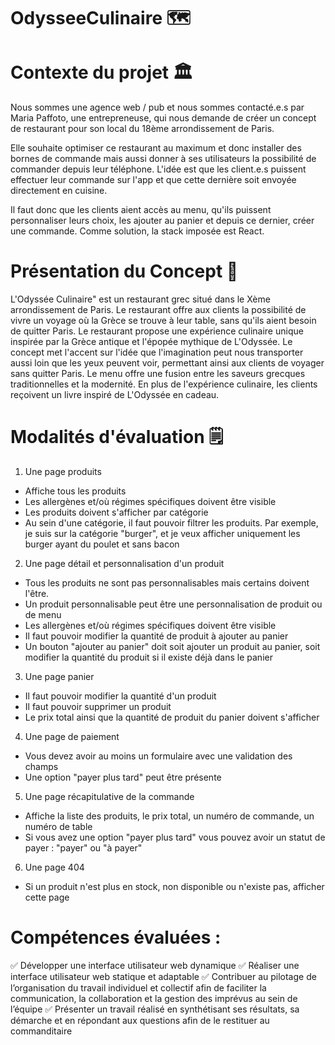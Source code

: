 # OdysseeCulinaire 🗺️

# Contexte du projet 🏛️
Nous sommes une agence web / pub et nous sommes contacté.e.s par Maria Paffoto, une entrepreneuse, qui nous demande de créer un concept de restaurant pour son local du 18ème arrondissement de Paris.

Elle souhaite optimiser ce restaurant au maximum et donc installer des bornes de commande mais aussi donner à ses utilisateurs la possibilité de commander depuis leur téléphone. 
L'idée est que les client.e.s puissent effectuer leur commande sur l'app et que cette dernière soit envoyée directement en cuisine.

Il faut donc que les clients aient accès au menu, qu'ils puissent personnaliser leurs choix, les ajouter au panier et depuis ce dernier, créer une commande.
Comme solution, la stack imposée est React.

# Présentation du Concept 🏺
L'Odyssée Culinaire" est un restaurant grec situé dans le Xème arrondissement de Paris.
Le restaurant offre aux clients la possibilité de vivre un voyage où la Grèce se trouve à leur table, sans qu'ils aient besoin de quitter Paris.
Le restaurant propose une expérience culinaire unique inspirée par la Grèce antique et l'épopée mythique de L'Odyssée.
Le concept met l'accent sur l'idée que l'imagination peut nous transporter aussi loin que les yeux peuvent voir, permettant ainsi aux clients de voyager sans quitter Paris.
Le menu offre une fusion entre les saveurs grecques traditionnelles et la modernité.
En plus de l'expérience culinaire, les clients reçoivent un livre inspiré de L'Odyssée en cadeau.

# Modalités d'évaluation 🗒️
1. Une page produits
  * Affiche tous les produits
  * Les allergènes et/où régimes spécifiques doivent être visible
  * Les produits doivent s'afficher par catégorie
  * Au sein d'une catégorie, il faut pouvoir filtrer les produits. Par exemple, je suis sur la catégorie "burger", et je veux afficher uniquement les burger ayant du poulet et sans bacon

2. Une page détail et personnalisation d'un produit
  * Tous les produits ne sont pas personnalisables mais certains doivent l'être. 
  * Un produit personnalisable peut être une personnalisation de produit ou de menu
  * Les allergènes et/où régimes spécifiques doivent être visible
  * Il faut pouvoir modifier la quantité de produit à ajouter au panier
  * Un bouton "ajouter au panier" doit soit ajouter un produit au panier, soit modifier la quantité du produit si il existe déjà dans le panier

3. Une page panier
  * Il faut pouvoir modifier la quantité d'un produit
  * Il faut pouvoir supprimer un produit
  * Le prix total ainsi que la quantité de produit du panier doivent s'afficher

4. Une page de paiement
  * Vous devez avoir au moins un formulaire avec une validation des champs
  * Une option "payer plus tard" peut être présente

5. Une page récapitulative de la commande
  * Affiche la liste des produits, le prix total, un numéro de commande, un numéro de table
  * Si vous avez une option "payer plus tard" vous pouvez avoir un statut de payer : "payer" ou "à payer"

6. Une page 404
  * Si un produit n'est plus en stock, non disponible ou n'existe pas, afficher cette page

# Compétences évaluées :
✅ Développer une interface utilisateur web dynamique
✅ Réaliser une interface utilisateur web statique et adaptable
✅ Contribuer au pilotage de l’organisation du travail individuel et collectif afin de faciliter la communication, la collaboration et la gestion des imprévus au sein de l’équipe
✅ Présenter un travail réalisé en synthétisant ses résultats, sa démarche et en répondant aux questions afin de le restituer au commanditaire
